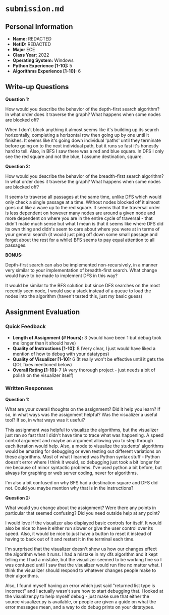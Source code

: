# `submission.md`

## Personal Information

- **Name:** REDACTED
- **NetID:** REDACTED
- **Major** ECE
- **Class Year:** 2022
- **Operating System:** Windows
- **Python Experience [1-10]:** 5
- **Algorithms Experience [1-10]:** 6

## Write-up Questions

**Question 1:** 

How would you describe the behavior of the depth-first search algorithm? In what order does it traverse the graph? What happens when some nodes are blocked off?

When I don't block anything it almost seems like it's building up its search horizontally, completing a horizontal row then going up by one until it finishes.
It seems like it's going down individual 'paths' until they terminate before going on to the next individual path, but it runs so fast it's honestly hard to tell.
Also, in BFS I saw there was a red and blue square.  In DFS I only see the red square and not the blue, I assume destination, square.

**Question 2:**

How would you describe the behavior of the breadth-first search algorithm? In what order does it traverse the graph? What happens when some nodes are blocked off?

It seems to traverse all passages at the same time, unlike DFS which would only check a single passage at a time.  Without nodes blocked off it almost goes out like a wave up
to the red square.  It seems that the traversal order is less dependent on however many nodes are around a given node and more dependent on where you are in the entire cycle
of traversal - that didn't make much sense but what I mean is that it seems like where DFS did its own thing and didn's seem to care about where you were at in terms of 
your general search (it would just ping off down some small passage and forget about the rest for a while) BFS seems to pay equal attention to all passages.

**BONUS:**

Depth-first search can also be implemented non-recursively, in a manner very similar to your implementation of breadth-first search. What change would have to be made to implement DFS in this way?

It would be similar to the BFS solution but since DFS searches on the most recently seen node, I would use a stack instead of a queue to load the nodes into the algorithm (haven't tested this, just my basic guess)

## Assignment Evaluation

### Quick Feedback

- **Length of Assignment (# Hours):** 3 (would have been 1 but debug took me longer than it should have)
- **Quality of Instructions [1-10]:** 8 (Very clear, I just would have liked a mention of how to debug with your datatypes)
- **Quality of Visualizer [1-10]:** 6 (It really won't be effective until it gets the QOL fixes mentioned below)
- **Overall Rating [1-10]:** 7 (A very thorough project - just needs a bit of polish on the visualizer itself)

### Written Responses

**Question 1:**

What are your overall thoughts on the assignment? Did it help you learn? If so, in what ways was the assignment helpful? Was the visualizer a useful tool? If so, in what ways was it useful?

This assignment was helpful to visualize the algorithms, but the visualizer just ran so fast that I didn't have time to trace what was happening.  A speed control argument and maybe an argument allowing you to step through each iteration would help.  Also, a mode to visualize the students' algorithms would be amazing for debugging or even testing out different variations on these algorithms.  Most of what I learned was Python syntax stuff - Python doesn't error where I think it would, so debugging just took a bit longer for me because of minor syntactic problems.  I've used python a bit before, but always for graphing or web server coding, never for algorithms.

I'm also a bit confused on why BFS had a destination square and DFS did not.  Could you maybe mention why that is in the instructions?

**Question 2:**

What would you change about the assignment? Were there any points in particular that seemed confusing? Did you need outside help at any point?

I would love if the visualizer also displayed basic controls for itself.  It would also be nice to have it either run slower or give the user control
over its speed.  Also, it would be nice to just have a button to reset it instead of having to back out of it and restart it in the terminal each time.

I'm surprised that the visualizer doesn't show us how our changes effect the algorithm when it runs.  I had a mistake in my dfs algorithm and it kept telling
me I had a mistake, but the visualizer seemed to be working fine so I was confused until I saw that the visualizer would run fine no matter what.  I think
the visualizer should respond to whatever changes people make to their algorithms.

Also, I found myself having an error which just said "returned list type is incorrect" and I actually wasn't sure how to start debugging that.  I looked at the visualizer.py to help myself debug - just make sure that either the source visualizer.py is available, or people are given a guide on what the error messages mean, and a way to do debug prints on your datatypes.